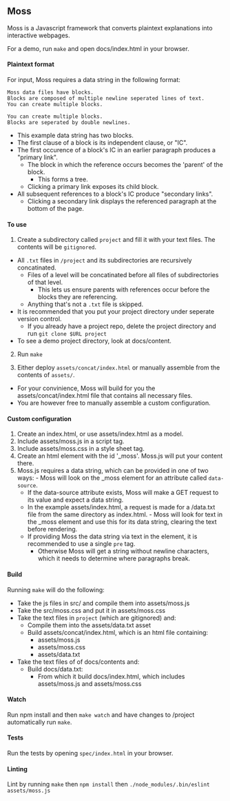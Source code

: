 ## Moss ##
Moss is a Javascript framework that converts plaintext explanations into interactive webpages.

For a demo, run `make` and open docs/index.html in your browser.

#### Plaintext format ####

For input, Moss requires a data string in the following format:

```
Moss data files have blocks.
Blocks are composed of multiple newline seperated lines of text.
You can create multiple blocks.

You can create multiple blocks.
Blocks are seperated by double newlines.
```
- This example data string has two blocks.
- The first clause of a block is its independent clause, or "IC".
- The first occurence of a block's IC in an earlier paragraph produces a "primary link".
  - The block in which the reference occurs becomes the 'parent' of the block.
    - This forms a tree.
  - Clicking a primary link exposes its child block.
- All subsequent references to a block's IC produce "secondary links".
  - Clicking a secondary link displays the referenced paragraph at the bottom of the page.

#### To use ####

1. Create a subdirectory called `project` and fill it with your text files. The contents will be `gitignored`.
  - All `.txt` files in `/project` and its subdirectories are recursively concatinated.
    - Files of a level will be concatinated before all files of subdirectories of that level.
      - This lets us ensure parents with references occur before the blocks they are referencing.
    - Anything that's not a `.txt` file is skipped.
  - It is recommended that you put your project directory under seperate version control.
    - If you already have a project repo, delete the project directory and run `git clone $URL project`
  - To see a demo project directory, look at docs/content.

2. Run `make`

3. Either deploy `assets/concat/index.html` or manually assemble from the contents of `assets/`.
  - For your convinience, Moss will build for you the assets/concat/index.html file that contains all necessary files.
  - You are however free to manually assemble a custom configuration.

#### Custom configuration ####

  1. Create an index.html, or use assets/index.html as a model.
  2. Include assets/moss.js in a script tag.
  3. Include assets/moss.css in a style sheet tag.
  4. Create an html element with the id '\_moss'. Moss.js will put your content there.
  5. Moss.js requires a data string, which can be provided in one of two ways:
    - Moss will look on the \_moss element for an attribute called `data-source`.
      - If the data-source attribute exists, Moss will make a GET request to its value and expect a data string.
      - In the example assets/index.html, a request is made for a /data.txt file from the same directory as index.html.
    - Moss will look for text in the \_moss element and use this for its data string, clearing the text before rendering.
      - If providing Moss the data string via text in the element, it is recommended to use a single `pre` tag.
        - Otherwise Moss will get a string without newline characters, which it needs to determine where paragraphs break.

#### Build ####

Running `make` will do the following:
- Take the js files in src/ and compile them into assets/moss.js
- Take the src/moss.css and put it in assets/moss.css
- Take the text files in `project` (which are gitignored) and:
  - Compile them into the assets/data.txt asset
  - Build assets/concat/index.html, which is an html file containing:
    - assets/moss.js
    - assets/moss.css
    - assets/data.txt
- Take the text files of of docs/contents and:
  - Build docs/data.txt:
    - From which it build docs/index.html, which includes assets/moss.js and assets/moss.css

#### Watch ####

Run npm install and then `make watch` and have changes to /project automatically run `make`.

#### Tests ####

Run the tests by opening `spec/index.html` in your browser.

#### Linting ####

Lint by running `make` then `npm install` then `./node_modules/.bin/eslint assets/moss.js`
